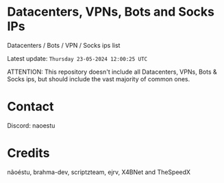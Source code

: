 # Datacenters, VPNs, Bots and Socks IPs
 
Datacenters / Bots / VPN / Socks ips list

Latest update: `Thursday 23-05-2024 12:00:25 UTC` 

ATTENTION: This repository doesn't include all Datacenters, VPNs, Bots & Socks ips, 
but should include the vast majority of common ones.

# Contact
Discord: naoestu

# Credits
nãoéstu, brahma-dev, scriptzteam, ejrv, X4BNet and TheSpeedX
